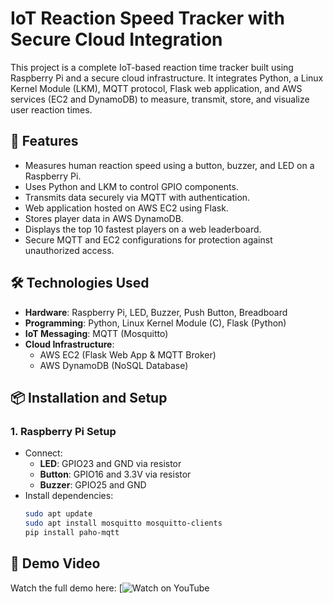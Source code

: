 # IoT Reaction Speed Tracker with Secure Cloud Integration

This project is a complete IoT-based reaction time tracker built using Raspberry Pi and a secure cloud infrastructure. It integrates Python, a Linux Kernel Module (LKM), MQTT protocol, Flask web application, and AWS services (EC2 and DynamoDB) to measure, transmit, store, and visualize user reaction times.

## 🚀 Features

- Measures human reaction speed using a button, buzzer, and LED on a Raspberry Pi.
- Uses Python and LKM to control GPIO components.
- Transmits data securely via MQTT with authentication.
- Web application hosted on AWS EC2 using Flask.
- Stores player data in AWS DynamoDB.
- Displays the top 10 fastest players on a web leaderboard.
- Secure MQTT and EC2 configurations for protection against unauthorized access.

## 🛠️ Technologies Used

- **Hardware**: Raspberry Pi, LED, Buzzer, Push Button, Breadboard
- **Programming**: Python, Linux Kernel Module (C), Flask (Python)
- **IoT Messaging**: MQTT (Mosquitto)
- **Cloud Infrastructure**:
  - AWS EC2 (Flask Web App & MQTT Broker)
  - AWS DynamoDB (NoSQL Database)

## 📦 Installation and Setup

### 1. Raspberry Pi Setup
- Connect:
  - **LED**: GPIO23 and GND via resistor
  - **Button**: GPIO16 and 3.3V via resistor
  - **Buzzer**: GPIO25 and GND
- Install dependencies:
  ```bash
  sudo apt update
  sudo apt install mosquitto mosquitto-clients
  pip install paho-mqtt

## 🎥 Demo Video

Watch the full demo here: [![Watch on YouTube](https://youtu.be/DpEk_6M3_Rg)
